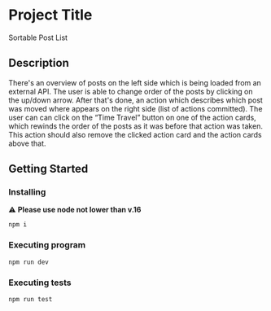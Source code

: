 # Project Title

Sortable Post List

## Description

There's an overview of posts on the left side which is being loaded from an external API. The user is able to change order of the posts by clicking on the up/down arrow. After that's done, an action which describes which post was moved where appears on the right side (list of actions committed). The user can can click on the “Time Travel” button on one of the action cards, which rewinds the order of the posts as it was before that action was taken. This action should also remove the clicked action card and the action cards above that.

## Getting Started

### Installing

:warning: **Please use node not lower than v.16**

```
npm i
```

### Executing program

```
npm run dev
```

### Executing tests

```
npm run test
```
